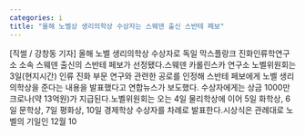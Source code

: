 ```yaml
---
categories: i
title: "올해 노벨상 생리의학상 수상자는 스웨덴 출신 스반테 페보"
---
```

[직썰 / 강창동 기자] 올해 노벨 생리의학상 수상자로 독일 막스플랑크 진화인류학연구소 소속 스웨덴 출신의 스반테 페보가 선정됐다.스웨덴 카롤린스카 연구소 노벨위원회는 3일(현지시간) 인류 진화 부문 연구와 관련한 공로를 인정해 스반테 페보에게 노벨 생리의학상을 준다는 내용을 발표했다고 연합뉴스가 보도했다. 수상자에게는 상금 1000만 크로나(약 13억원)가 지급된다.노벨위원회는 오는 4일 물리학상에 이어 5일 화학상, 6일 문학상, 7일 평화상, 10일 경제학상 수상자를 차례로 발표한다.시상식은 관례대로 노벨의 기일인 12월 10